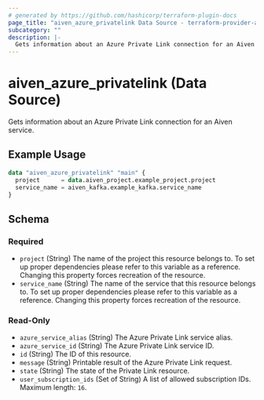 ```yaml
---
# generated by https://github.com/hashicorp/terraform-plugin-docs
page_title: "aiven_azure_privatelink Data Source - terraform-provider-aiven"
subcategory: ""
description: |-
  Gets information about an Azure Private Link connection for an Aiven service.
---
```


# aiven_azure_privatelink (Data Source)

Gets information about an Azure Private Link connection for an Aiven service.

## Example Usage

```terraform
data "aiven_azure_privatelink" "main" {
  project      = data.aiven_project.example_project.project
  service_name = aiven_kafka.example_kafka.service_name
}
```

<!-- schema generated by tfplugindocs -->
## Schema

### Required

- `project` (String) The name of the project this resource belongs to. To set up proper dependencies please refer to this variable as a reference. Changing this property forces recreation of the resource.
- `service_name` (String) The name of the service that this resource belongs to. To set up proper dependencies please refer to this variable as a reference. Changing this property forces recreation of the resource.

### Read-Only

- `azure_service_alias` (String) The Azure Private Link service alias.
- `azure_service_id` (String) The Azure Private Link service ID.
- `id` (String) The ID of this resource.
- `message` (String) Printable result of the Azure Private Link request.
- `state` (String) The state of the Private Link resource.
- `user_subscription_ids` (Set of String) A list of allowed subscription IDs. Maximum length: `16`.
